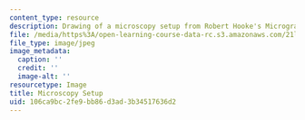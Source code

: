 ```yaml
---
content_type: resource
description: Drawing of a microscopy setup from Robert Hooke's Micrographia.
file: /media/https%3A/open-learning-course-data-rc.s3.amazonaws.com/21l-016-learning-from-the-past-drama-science-performance-spring-2009/106ca9bc2fe9bb86d3ad3b34517636d2_instruments.jpg
file_type: image/jpeg
image_metadata:
  caption: ''
  credit: ''
  image-alt: ''
resourcetype: Image
title: Microscopy Setup
uid: 106ca9bc-2fe9-bb86-d3ad-3b34517636d2
---
```

